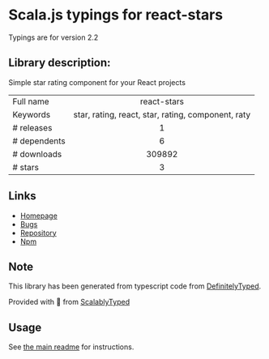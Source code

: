 
# Scala.js typings for react-stars

Typings are for version 2.2

## Library description:
Simple star rating component for your React projects

|                    |                 |
| ------------------ | :-------------: |
| Full name          | react-stars |
| Keywords           | star, rating, react, star, rating, component, raty |
| # releases         | 1 |
| # dependents       | 6 |
| # downloads        | 309892 |
| # stars            | 3 |

## Links
- [Homepage](https://github.com/n49/react-stars#readme)
- [Bugs](https://github.com/n49/react-stars/issues)
- [Repository](https://github.com/n49/react-stars)
- [Npm](https://www.npmjs.com/package/react-stars)
    


## Note
This library has been generated from typescript code from [DefinitelyTyped](https://definitelytyped.org).

Provided with :purple_heart: from [ScalablyTyped](https://github.com/oyvindberg/ScalablyTyped)

## Usage
See [the main readme](../../readme.md) for instructions.


